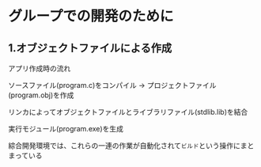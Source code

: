# グループでの開発のために

## 1.オブジェクトファイルによる作成
アプリ作成時の流れ

ソースファイル(program.c)をコンパイル → プロジェクトファイル(program.obj)を作成

リンカによってオブジェクトファイルとライブラリファイル(stdlib.lib)を結合

実行モジュール(program.exe)を生成

綜合開発環境では、これらの一連の作業が自動化されて`ビルド`という操作にまとまっている

